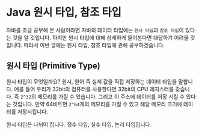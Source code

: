 # Java 원시 타입, 참조 타입



자바를 조금 공부해 본 사람이라면 자바의 데이터 타입에는 ``원시 타입``과 ``참조 타입``이 있다는 것을 알 것입니다. 하지만 원시 타입에 대해 상세하게 물어본다면 대답하기 어려울 것입니다. 따라서 이번 글에는 원시 타입, 참조 타입에 관해 공부하겠습니다.



## 원시 타입 (Primitive Type)

원시 타입이 무엇일까요? 원시, 원어 즉 실제 값을 직접 저장하는 데이터 타입을 말합니다. 예를 들어 우리가 32bit의 컴퓨터를 사용한다면 32bit의 CPU 레지스터를 갖습니다. 즉 ``2^32``의 메모리를 가질 수 있습니다. 그리고 이 주소에 데이터를 저장 시킬 수 있다는 것입니다. 만약 64비트면 ``2^64``개의 메모리를 가질 수 있고 해당 메모리 크기에 데이터를 저장시킵니다.

원시 타입은 나뉘어 집니다. 정수 타입, 실수 타입, 논리 타입입니다.